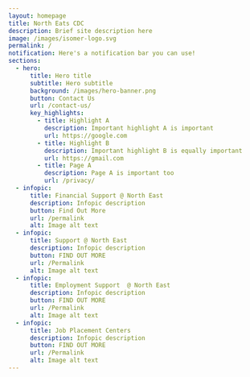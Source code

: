 ```yaml
---
layout: homepage
title: North Eats CDC
description: Brief site description here
image: /images/isomer-logo.svg
permalink: /
notification: Here's a notification bar you can use!
sections:
  - hero:
      title: Hero title
      subtitle: Hero subtitle
      background: /images/hero-banner.png
      button: Contact Us
      url: /contact-us/
      key_highlights:
        - title: Highlight A
          description: Important highlight A is important
          url: https://google.com
        - title: Highlight B
          description: Important highlight B is equally important
          url: https://gmail.com
        - title: Page A
          description: Page A is important too
          url: /privacy/
  - infopic:
      title: Financial Support @ North East
      description: Infopic description
      button: Find Out More
      url: /permalink
      alt: Image alt text
  - infopic:
      title: Support @ North East
      description: Infopic description
      button: FIND OUT MORE
      url: /Permalink
      alt: Image alt text
  - infopic:
      title: Employment Support  @ North East
      description: Infopic description
      button: FIND OUT MORE
      url: /Permalink
      alt: Image alt text
  - infopic:
      title: Job Placement Centers
      description: Infopic description
      button: FIND OUT MORE
      url: /Permalink
      alt: Image alt text
---
```

